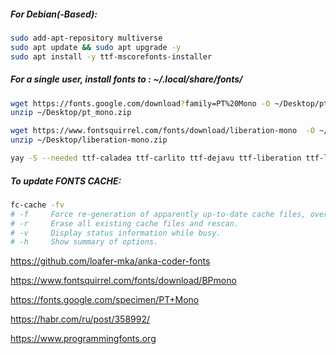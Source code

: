 ##### For Debian(-Based):
```sh
sudo add-apt-repository multiverse
sudo apt update && sudo apt upgrade -y
sudo apt install -y ttf-mscorefonts-installer
```

##### For a single user, install fonts to : ~/.local/share/fonts/

```sh
wget https://fonts.google.com/download?family=PT%20Mono -O ~/Desktop/pt_mono.zip
unzip ~/Desktop/pt_mono.zip

wget https://www.fontsquirrel.com/fonts/download/liberation-mono  -O ~/Desktop/liberation-mono.zip
unzip ~/Desktop/liberation-mono.zip

yay -S --needed ttf-caladea ttf-carlito ttf-dejavu ttf-liberation ttf-linux-libertine-g noto-fonts adobe-source-code-pro-fonts adobe-source-sans-pro-fonts adobe-source-serif-pro-fonts
```

##### To update FONTS CACHE:
```sh
fc-cache -fv
# -f     Force re-generation of apparently up-to-date cache files, overriding the  timestamp checking.
# -r     Erase all existing cache files and rescan.
# -v     Display status information while busy.
# -h     Show summary of options.
```
https://github.com/loafer-mka/anka-coder-fonts

https://www.fontsquirrel.com/fonts/download/BPmono

https://fonts.google.com/specimen/PT+Mono

https://habr.com/ru/post/358992/

https://www.programmingfonts.org